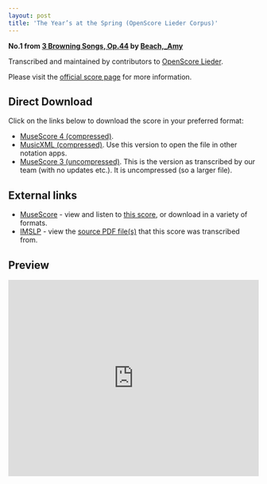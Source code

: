 ```yaml
---
layout: post
title: 'The Year’s at the Spring (OpenScore Lieder Corpus)'
---
```


__No.1 from [3 Browning Songs, Op.44](https://fourscoreandmore.org/openscore/lieder/Beach,_Amy/3_Browning_Songs,_Op.44/) by [Beach,_Amy](https://fourscoreandmore.org/openscore/lieder/Beach,_Amy)__

Transcribed and maintained by contributors to [OpenScore Lieder].

Please visit the [official score page] for more information.

[official score page]: https://musescore.com/openscore-lieder-corpus/scores/6212179
[OpenScore Lieder]: https://musescore.com/openscore-lieder-corpus

## Direct Download

Click on the links below to download the score in your preferred format:
- [MuseScore 4 (compressed)](https://fourscoreandmore.org/openscore/lieder/Beach,_Amy/3_Browning_Songs,_Op.44/1_The_Year%E2%80%99s_at_the_Spring.mscz).
- [MusicXML (compressed)](https://fourscoreandmore.org/openscore/lieder/Beach,_Amy/3_Browning_Songs,_Op.44/1_The_Year%E2%80%99s_at_the_Spring.mxl). Use this version to open the file in other notation apps.
- [MuseScore 3 (uncompressed)](https://raw.githubusercontent.com/OpenScore/Lieder/refs/heads/main/scores/Beach,_Amy/3_Browning_Songs,_Op.44/1_The_Year%E2%80%99s_at_the_Spring/lc6212179.mscx). This is the version as transcribed by our team (with no updates etc.). It is uncompressed (so a larger file).

## External links

- [MuseScore] - view and listen to [this score][MuseScore], or download in a variety of formats.
- [IMSLP] - view the [source PDF file(s)][IMSLP] that this score was transcribed from.

[MuseScore]: https://musescore.com/score/6212179
[IMSLP]: https://imslp.org/wiki/Special:ReverseLookup/522898

## Preview

<iframe width="100%" height="394" src="https://musescore.com/openscore-lieder-corpus/scores/6212179/embed" frameborder="0" allowfullscreen allow="autoplay; fullscreen"></iframe>
